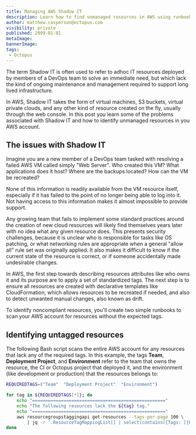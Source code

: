 ```yaml
---
title: Managing AWS Shadow IT
description: Learn how to find unmanaged resources in AWS using runbooks
author: matthew.casperson@octopus.com
visibility: private
published: 2999-01-01
metaImage: 
bannerImage: 
tags:
 - Octopus
---
```


The term Shadow IT is often used to refer to adhoc IT resources deployed by members of a DevOps team to solve an immediate need, but which lack the kind of ongoing maintenance and management required to support long lived infrastructure.

In AWS, Shadow IT takes the form of virtual machines, S3 buckets, virtual private clouds, and any other kind of resource created on the fly, usually through the web console. In this post you learn some of the problems associated with Shadow IT and how to identify unmanaged resources in you AWS account.

## The issues with Shadow IT

Imagine you are a new member of a DevOps team tasked with resolving a failed AWS VM called simply "Web Server". Who created this VM? What applications does it host? Where are the backups located? How can the VM be recreated? 

None of this information is readily available from the VM resource itself, especially if it has failed to the point of no longer being able to log into it. Not having access to this information makes it almost impossible to provide support.

Any growing team that fails to implement some standard practices around the creation of new cloud resources will likely find themselves years later with no idea what any given resource does. This presents security challenges, because it is unclear who is responsible for tasks like OS patching, or what networking rules are appropriate when a general "allow all" rule set was originally applied. It also makes it difficult to know if the current state of the resource is correct, or if someone accidentally made undesirable changes.

In AWS, the first step towards describing resources attributes like who owns it and its purpose are to apply a set of standardized tags. The next step is to ensure all resources are created with declarative templates like CloudFormation, which allows resources to be recreated if needed, and also to detect unwanted manual changes, also known as drift.

To identify noncompliant resources, you'll create two simple runbooks to scan your AWS account for resources without the expected tags.

## Identifying untagged resources

The following Bash script scans the entire AWS account for any resources that lack any of the required tags. In this example, the tags **Team**, **Deployment Project**, and **Environment** refer to the team that owns the resource, the CI or Octopus project that deployed it, and the environment (like development or production) that the resources belongs to:

```bash
REQUIREDTAGS=("Team"  "Deployment Project"  "Environment")

for tag in ${REQUIREDTAGS[*]}; do
	echo "==================================================="
    echo "The following resources lack the ${tag} tag."
    echo "==================================================="
	aws resourcegroupstaggingapi get-resources --tags-per-page 100 \
		| jq -r '.ResourceTagMappingList[] | select(contains({Tags: [{Key: "environment"} ]}) | not) | .ResourceARN'
done
```